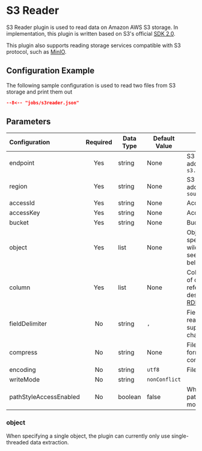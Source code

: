 # S3 Reader

S3 Reader plugin is used to read data on Amazon AWS S3 storage. In implementation, this plugin is written based on S3's official [SDK 2.0](https://docs.aws.amazon.com/sdk-for-java/latest/developer-guide/home.html).

This plugin also supports reading storage services compatible with S3 protocol, such as [MinIO](https://min.io/).

## Configuration Example

The following sample configuration is used to read two files from S3 storage and print them out

```json
--8<-- "jobs/s3reader.json"
```

## Parameters

| Configuration          | Required | Data Type | Default Value   | Description                                                     |
|:-----------------------|:--------:|-----------|-----------------|---------------------------------------------------------------|
| endpoint               | Yes      | string    | None            | S3 Server EndPoint address, e.g. `s3.xx.amazonaws.com`       |
| region                 | Yes      | string    | None            | S3 Server Region address, e.g. `ap-southeast-1`              |
| accessId               | Yes      | string    | None            | Access ID                                                     |
| accessKey              | Yes      | string    | None            | Access Key                                                    |
| bucket                 | Yes      | string    | None            | Bucket to read                                                |
| object                 | Yes      | list      | None            | Objects to read, can specify multiple and wildcard patterns, see description below |
| column                 | Yes      | list      | None            | Column information of objects to read, refer to `column` description in [RDBMS Reader][1] |
| fieldDelimiter         | No       | string    | `,`             | Field delimiter for reading, only supports single character    |
| compress               | No       | string    | None            | File compression format, default is no compression            |
| encoding               | No       | string    | `utf8`          | File encoding format                                          |
| writeMode              | No       | string    | `nonConflict`   |                                                               |
| pathStyleAccessEnabled | No       | boolean   | false           | Whether to enable path-style access mode                      |

[1]: ../rdbmsreader

### object

When specifying a single object, the plugin can currently only use single-threaded data extraction.